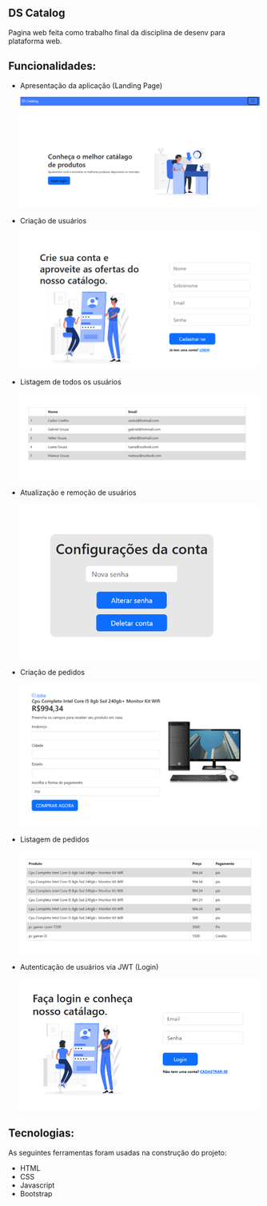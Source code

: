 ## DS Catalog

Pagina web feita como trabalho final da disciplina de desenv para plataforma web.

## Funcionalidades:

- Apresentação da aplicação (Landing Page)
  
  ![Landing page](/assets/images/readme/landing_page.png)
  
- Criação de usuários

  ![Tela de cadastro](/assets/images/readme/cadastro.png)
  
- Listagem de todos os usuários

  ![Tela dos usuários cadastrados](/assets/images/readme/listagem_usuarios.png)
  
- Atualização e remoção de usuários

  ![Atualização / Remoção de usuários](/assets/images/readme/atualizar_ou_remover.png)
  
- Criação de pedidos

  ![Tela de criação de pedido](/assets/images/readme/criação_pedidos.png)
  
- Listagem de pedidos

  ![Tela de pedidos feitos](/assets/images/readme/listagem_pedidos.png)
  
- Autenticação de usuários via JWT (Login)

  ![Tela de login](/assets/images/readme/login.png)

## Tecnologias:
As seguintes ferramentas foram usadas na construção do projeto:

- HTML
- CSS
- Javascript
- Bootstrap

